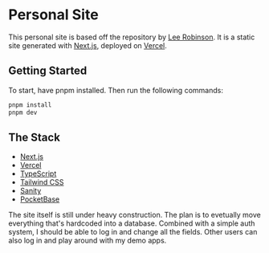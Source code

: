 # Personal Site
This personal site is based off the repository by [Lee Robinson](https://github.com/leerob/leerob.io). It is a static site generated with [Next.js](https://nextjs.org/), deployed on [Vercel](https://vercel.com/). 

## Getting Started
To start, have pnpm installed. Then run the following commands:
```bash
pnpm install
pnpm dev
```

## The Stack
- [Next.js](https://nextjs.org/)
- [Vercel](https://vercel.com/)
- [TypeScript](https://www.typescriptlang.org/)
- [Tailwind CSS](https://tailwindcss.com/)
- [Sanity](https://www.sanity.io/)
- [PocketBase](https://pocketbase.io/)

The site itself is still under heavy construction. The plan is to evetually move everything that's hardcoded into a database. Combined with a 
simple auth system, I should be able to log in and change all the fields. Other users can also log in and play around with my demo apps. 
